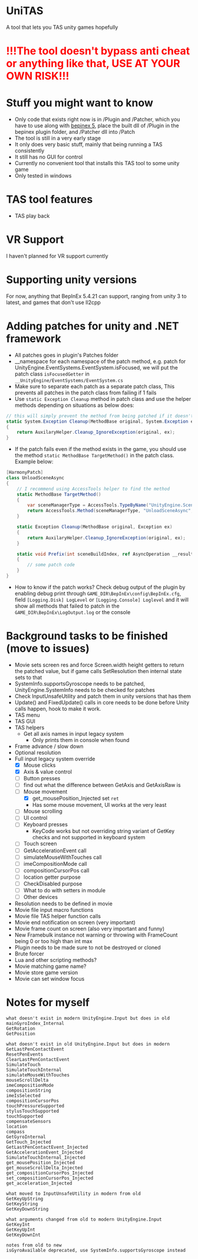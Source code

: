 # UniTAS
A tool that lets you TAS unity games hopefully

# <span style="color:red">!!!The tool doesn't bypass anti cheat or anything like that, USE AT YOUR OWN RISK!!!</span>

# Stuff you might want to know
- Only code that exists right now is in /Plugin and /Patcher, which you have to use along with [bepinex 5](https://docs.bepinex.dev/articles/user_guide/installation/index.html), place the built dll of /Plugin in the bepinex plugin folder, and /Patcher dll into /Patch
- The tool is still in a very early stage
- It only does very basic stuff, mainly that being running a TAS consistently
- It still has no GUI for control
- Currently no convenient tool that installs this TAS tool to some unity game
- Only tested in windows

# TAS tool features
- TAS play back

# VR Support
I haven't planned for VR support currently

# Supporting unity versions
For now, anything that BepInEx 5.4.21 can support, ranging from unity 3 to latest, and games that don't use Il2cpp

# Adding patches for unity and .NET framework
- All patches goes in plugin's Patches folder
- __namespace for each namespace of the patch method, e.g. patch for UnityEngine.EventSystems.EventSystem.isFocused, we will put the patch class `isFocusedGetter` in `__UnityEngine/EventSystems/EventSystem.cs`
- Make sure to separate each patch as a separate patch class, This prevents all patches in the patch class from failing if 1 fails
- Use `static Exception Cleanup` method in patch class and use the helper methods depending on situations as below does:
```cs
// this will simply prevent the method from being patched if it doesn't exist
static System.Exception Cleanup(MethodBase original, System.Exception ex)
{
    return AuxilaryHelper.Cleanup_IgnoreException(original, ex);
}
```
- If the patch fails even if the method exists in the game, you should use the method `static MethodBase TargetMethod()` in the patch class. Example below:
```cs
[HarmonyPatch]
class UnloadSceneAsync
{
    // I recommend using AccessTools helper to find the method
    static MethodBase TargetMethod()
    {
        var sceneManagerType = AccessTools.TypeByName("UnityEngine.SceneManagement.SceneManager");
        return AccessTools.Method(sceneManagerType, "UnloadSceneAsync", new Type[] { typeof(int) });
    }

    static Exception Cleanup(MethodBase original, Exception ex)
    {
        return AuxilaryHelper.Cleanup_IgnoreException(original, ex);
    }

    static void Prefix(int sceneBuildIndex, ref AsyncOperation __result)
    {
        // some patch code
    }
}
```
- How to know if the patch works? Check debug output of the plugin by enabling debug print through `GAME_DIR\BepInEx\config\BepInEx.cfg`, field `[Logging.Disk] LogLevel` or `[Logging.Console] Loglevel` and it will show all methods that failed to patch in the `GAME_DIR\BepInEx\LogOutput.log` or the console

# Background tasks to be finished (move to issues)
- Movie sets screen res and force Screen.width height getters to return the patched value, but if game calls SetResolution then internal state sets to that
- SystemInfo.supportsGyroscope needs to be patched, UnityEngine.SystemInfo needs to be checked for patches
- Check InputUnsafeUtility and patch them in unity versions that has them
- Update() and FixedUpdate() calls in core needs to be done before Unity calls happen, hook to make it work.
- TAS menu
- TAS GUI
- TAS helpers
  - Get all axis names in input legacy system
    - Only prints them in console when found
- Frame advance / slow down
- Optional resolution
- Full input legacy system override
  - [x] Mouse clicks
  - [x] Axis & value control
  - [ ] Button presses
  - [ ] find out what the difference between GetAxis and GetAxisRaw is
  - [ ] Mouse movement
    - [x] get_mousePosition_Injected set `ret`
    - Has some mouse movement, UI works at the very least
  - [ ] Mouse scrolling
  - [ ] UI control
  - [ ] Keyboard presses
    - KeyCode works but not overriding string variant of GetKey checks and not supported in keyboard system
  - [ ] Touch screen
  - [ ] GetAccelerationEvent call
  - [ ] simulateMouseWithTouches call
  - [ ] imeCompositionMode call
  - [ ] compositionCursorPos call
  - [ ] location getter purpose
  - [ ] CheckDisabled purpose
  - [ ] What to do with setters in module
  - [ ] Other devices
- Resolution needs to be defined in movie
- Movie file input macro functions
- Movie file TAS helper function calls
- Movie end notification on screen (very important)
- Movie frame count on screen (also very important and funny)
- New Framebulk instance not warning or throwing with FrameCount being 0 or too high than int max
- Plugin needs to be made sure to not be destroyed or cloned
- Brute forcer
- Lua and other scripting methods?
- Movie matching game name?
- Movie store game version
- Movie can set window focus

# Notes for myself
```
what doesn't exist in modern UnityEngine.Input but does in old
mainGyroIndex_Internal
GetRotation
GetPosition

what doesn't exist in old UnityEngine.Input but does in modern
GetLastPenContactEvent
ResetPenEvents
ClearLastPenContactEvent
SimulateTouch
SimulateTouchInternal
simulateMouseWithTouches
mouseScrollDelta
imeCompositionMode
compositionString
imeIsSelected
compositionCursorPos
touchPressureSupported
stylusTouchSupported
touchSupported
compensateSensors
location
compass
GetGyroInternal
GetTouch_Injected
GetLastPenContactEvent_Injected
GetAccelerationEvent_Injected
SimulateTouchInternal_Injected
get_mousePosition_Injected
get_mouseScrollDelta_Injected
get_compositionCursorPos_Injected
set_compositionCursorPos_Injected
get_acceleration_Injected

what moved to InputUnsafeUtility in modern from old
GetKeyUpString
GetKeyString
GetKeyDownString

what arguments changed from old to modern UnityEngine.Input
GetKeyInt
GetKeyUpInt
GetKeyDownInt

notes from old to new
isGyroAvailable deprecated, use SystemInfo.supportsGyroscope instead
```